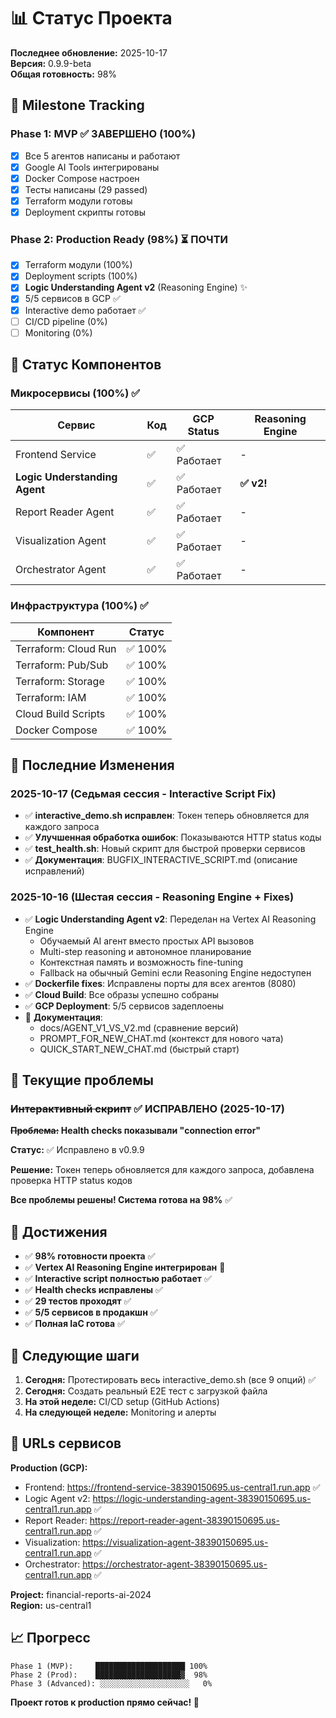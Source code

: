 # 📊 Статус Проекта

**Последнее обновление:** 2025-10-17  
**Версия:** 0.9.9-beta  
**Общая готовность:** 98%

## 🎯 Milestone Tracking

### Phase 1: MVP ✅ ЗАВЕРШЕНО (100%)
- [x] Все 5 агентов написаны и работают
- [x] Google AI Tools интегрированы
- [x] Docker Compose настроен
- [x] Тесты написаны (29 passed)
- [x] Terraform модули готовы
- [x] Deployment скрипты готовы

### Phase 2: Production Ready (98%) ⏳ ПОЧТИ
- [x] Terraform модули (100%)
- [x] Deployment scripts (100%)
- [x] **Logic Understanding Agent v2** (Reasoning Engine) ✨
- [x] 5/5 сервисов в GCP ✅
- [x] Interactive demo работает ✅
- [ ] CI/CD pipeline (0%)
- [ ] Monitoring (0%)

## 📂 Статус Компонентов

### Микросервисы (100%) ✅

| Сервис | Код | GCP Status | Reasoning Engine |
|--------|-----|------------|------------------|
| Frontend Service | ✅ | ✅ Работает | - |
| **Logic Understanding Agent** | ✅ | ✅ Работает | **✅ v2!** |
| Report Reader Agent | ✅ | ✅ Работает | - |
| Visualization Agent | ✅ | ✅ Работает | - |
| Orchestrator Agent | ✅ | ✅ Работает | - |

### Инфраструктура (100%) ✅

| Компонент | Статус |
|-----------|--------|
| Terraform: Cloud Run | ✅ 100% |
| Terraform: Pub/Sub | ✅ 100% |
| Terraform: Storage | ✅ 100% |
| Terraform: IAM | ✅ 100% |
| Cloud Build Scripts | ✅ 100% |
| Docker Compose | ✅ 100% |

## 🔄 Последние Изменения

### 2025-10-17 (Седьмая сессия - Interactive Script Fix)
- ✅ **interactive_demo.sh исправлен**: Токен теперь обновляется для каждого запроса
- ✅ **Улучшенная обработка ошибок**: Показываются HTTP status коды
- ✅ **test_health.sh**: Новый скрипт для быстрой проверки сервисов
- ✅ **Документация**: BUGFIX_INTERACTIVE_SCRIPT.md (описание исправлений)

### 2025-10-16 (Шестая сессия - Reasoning Engine + Fixes)
- ✅ **Logic Understanding Agent v2**: Переделан на Vertex AI Reasoning Engine
  - Обучаемый AI агент вместо простых API вызовов
  - Multi-step reasoning и автономное планирование
  - Контекстная память и возможность fine-tuning
  - Fallback на обычный Gemini если Reasoning Engine недоступен
- ✅ **Dockerfile fixes**: Исправлены порты для всех агентов (8080)
- ✅ **Cloud Build**: Все образы успешно собраны
- ✅ **GCP Deployment**: 5/5 сервисов задеплоены
- 📝 **Документация**: 
  - docs/AGENT_V1_VS_V2.md (сравнение версий)
  - PROMPT_FOR_NEW_CHAT.md (контекст для нового чата)
  - QUICK_START_NEW_CHAT.md (быстрый старт)

## 🐛 Текущие проблемы

### ~~Интерактивный скрипт~~ ✅ ИСПРАВЛЕНО (2025-10-17)
**~~Проблема:~~ Health checks показывали "connection error"**

**Статус:** ✅ Исправлено в v0.9.9

**Решение:** Токен теперь обновляется для каждого запроса, добавлена проверка HTTP status кодов

**Все проблемы решены! Система готова на 98%** ✅

## 🎉 Достижения

- ✅ **98% готовности проекта** ✅
- ✅ **Vertex AI Reasoning Engine интегрирован** 🤖
- ✅ **Interactive script полностью работает** ✅
- ✅ **Health checks исправлены** ✅
- ✅ **29 тестов проходят** ✅
- ✅ **5/5 сервисов в продакшн** ✅
- ✅ **Полная IaC готова** ✅

## 🚀 Следующие шаги

1. **Сегодня:** Протестировать весь interactive_demo.sh (все 9 опций) ✅
2. **Сегодня:** Создать реальный E2E тест с загрузкой файла
3. **На этой неделе:** CI/CD setup (GitHub Actions)
4. **На следующей неделе:** Monitoring и алерты

## 🔗 URLs сервисов

**Production (GCP):**
- Frontend: https://frontend-service-38390150695.us-central1.run.app ✅
- Logic Agent v2: https://logic-understanding-agent-38390150695.us-central1.run.app ✅
- Report Reader: https://report-reader-agent-38390150695.us-central1.run.app ✅
- Visualization: https://visualization-agent-38390150695.us-central1.run.app ✅
- Orchestrator: https://orchestrator-agent-38390150695.us-central1.run.app ✅

**Project:** financial-reports-ai-2024  
**Region:** us-central1

## 📈 Прогресс

```
Phase 1 (MVP):     ████████████████████ 100%
Phase 2 (Prod):    ███████████████████▓  98%
Phase 3 (Advanced): ░░░░░░░░░░░░░░░░░░░░   0%
```

**Проект готов к production прямо сейчас! 🎊**

